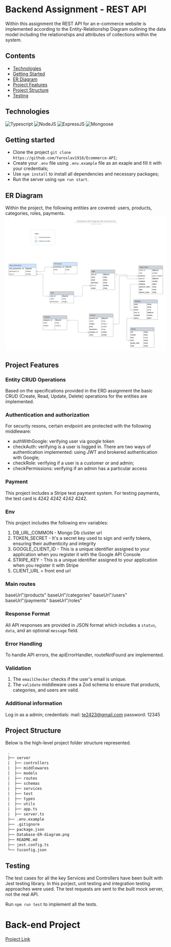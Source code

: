 # Backend Assignment - REST API

Within this assignment the REST API for an e-commerce website is implemented according to the Entity-Relationship Diagram outlining the data model including the relationships and attributes of collections within the system.

## Contents

- [Technologies](#technologies)
- [Getting Started](#getting-started)
- [ER Diagram](#er-diagram)
- [Project Features](#project-features)
- [Project Structure](#project-structure)
- [Testing](#testing)

## Technologies

![Typescript](https://img.shields.io/badge/Typescript-4.9.5-blue)
![NodeJS](https://img.shields.io/badge/NodeJS-20.10.0-purple)
![ExpressJS](https://img.shields.io/badge/ExpressJS-4.18.2-red)
![Mongoose](https://img.shields.io/badge/Momgoose-8.0.0-yellow)

## Getting started

- Clone the project `git clone https://github.com/Yaroslav1918/Ecommerce-API`;
- Create your `.env` file using `.env.example` file as an exaple and fill it with your credentials;
- Use `npm install` to install all dependencies and necessary packages;
- Run the server using `npm run start`.

## ER Diagram

Within the project, the following entities are covered: users, products, categories, roles, payments.
![er-diagram](Database-diagram.png)

## Project Features

### Entity CRUD Operations

Based on the specifications provided in the ERD assignment the basic CRUD (Create, Read, Update, Delete) operations for the entities are implemented.

### Authentication and authorization

For security resons, certain endpoint are protected with the following middleware:
- authWithGoogle: verifying  user via google token
- checkAuth: verifying is a user is logged in. There are two ways of authentication implemented: using JWT and brokered authentication with Google;
- checkRole: verifying if a user is a customer or and admin;
- checkPermissions: verifying if an admin has a particular access

### Payment
This project includes a Stripe test payment system. For testing payments, the test card is 4242 4242 4242 4242.

### Env
This project includes the following env variables:
1. DB_URL_COMMON - Mongo Db cluster url 
2. TOKEN_SECRET - It's a secret key used to sign and verify tokens, ensuring their authenticity and integrity
3. GOOGLE_CLIENT_ID - This is a unique identifier assigned to your application when you register it with the Google API Console 
4. STRIPE_KEY - This is a unique identifier assigned to your application when you register it with Stripe
5. CLIENT_URL = front end url


### Main routes
baseUrl"/products"
baseUrl"/categories"
baseUrl"/users"
baseUrl"/payments"
baseUrl"/roles"

### Response Format
All API responses are provided in JSON format which includes a `status`, `data`, and an optional `message` field.

### Error Handling
To handle API errors, the apiErrorHandler, routeNotFound are implemented.

### Validation
1. The `emailChecker` checks if the user's email is unique.
2. The `validate` middleware uses a Zod schema to ensure that products, categories, and users are valid.

### Additional information
Log in as a admin; credentials:
mail: te2423@gmail.com
password: 12345

## Project Structure
Below is the high-level project folder structure represented.

```
 .
 ├── server
 |  ├── controllers
 |  ├── middlewares
 |  ├── models
 |  ├── routes
 |  ├── schemas
 |  ├── services
 |  ├── test
 |  ├── types
 |  ├── utils
 |  ├── app.ts
 |  ├── server.ts
 ├── .env.example
 ├── .gitignore
 ├── package.json
 ├── Database-ER-diagram.png
 ├── README.md
 ├── jest.config.ts
 └── tsconfig.json
```

## Testing

The test cases for all the key Services and Controllers have been built with Jest testing library. In this porject, unit testing and integration testing approaches were used. The test requests are sent to the built mock server, not the real API.

Run `npm run test` to implement all the tests.

# Back-end Project
[Project Link](https://ecommerce-api-3946fddfdbf1.herokuapp.com/)